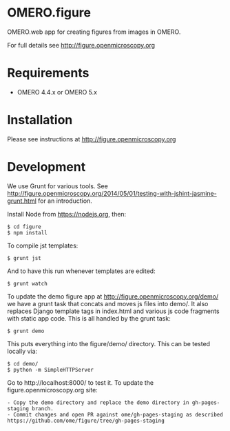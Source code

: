 OMERO.figure
============

OMERO.web app for creating figures from images in OMERO.

For full details see http://figure.openmicroscopy.org


Requirements
============

* OMERO 4.4.x or OMERO 5.x

Installation
============

Please see instructions at http://figure.openmicroscopy.org


Development
===========

We use Grunt for various tools.
See http://figure.openmicroscopy.org/2014/05/01/testing-with-jshint-jasmine-grunt.html
for an introduction.

Install Node from https://nodejs.org, then:

    $ cd figure
    $ npm install


To compile jst templates:

	$ grunt jst

And to have this run whenever templates are edited:

	$ grunt watch

To update the demo figure app at http://figure.openmicroscopy.org/demo/
we have a grunt task that concats and moves js files into demo/.
It also replaces Django template tags in index.html and various js code
fragments with static app code. This is all handled by the grunt task:

    $ grunt demo

This puts everything into the figure/demo/ directory.
This can be tested locally via:

    $ cd demo/
    $ python -m SimpleHTTPServer

Go to http://localhost:8000/ to test it.
To update the figure.openmicroscopy.org site:

    - Copy the demo directory and replace the demo directory in gh-pages-staging branch.
    - Commit changes and open PR against ome/gh-pages-staging as described https://github.com/ome/figure/tree/gh-pages-staging
